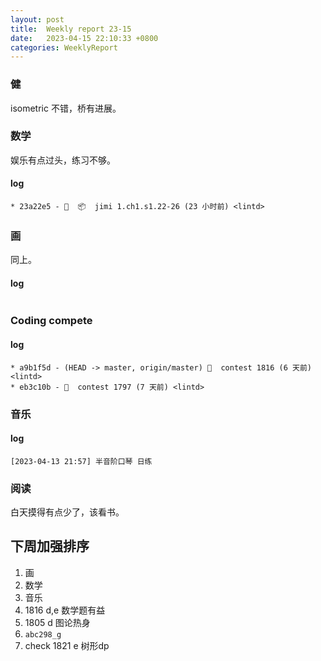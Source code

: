 ```yaml
---
layout: post
title:  Weekly report 23-15
date:   2023-04-15 22:10:33 +0800
categories: WeeklyReport
---
```


### 健

isometric 不错，桥有进展。

### 数学

娱乐有点过头，练习不够。

#### log
```
* 23a22e5 - 🤖  📦  jimi 1.ch1.s1.22-26 (23 小时前) <lintd>
```

### 画

同上。

#### log
```

```

### Coding compete

#### log
```
* a9b1f5d - (HEAD -> master, origin/master) 🎉  contest 1816 (6 天前) <lintd>
* eb3c10b - 🎉  contest 1797 (7 天前) <lintd>
```

### 音乐

#### log
```
[2023-04-13 21:57] 半音阶口琴 日练
```

### 阅读

白天摸得有点少了，该看书。

## 下周加强排序

1. 画
2. 数学
3. 音乐
5. 1816 d,e 数学题有益
6. 1805 d 图论热身
4. `abc298_g`
5. check 1821 e 树形dp
